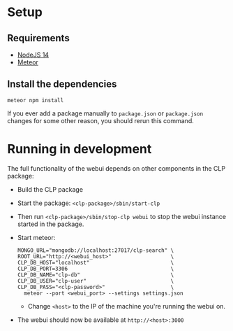 # Setup

## Requirements

* [NodeJS 14](https://nodejs.org/download/release/v14.21.3/)
* [Meteor](https://docs.meteor.com/install.html#installation)

## Install the dependencies

```shell
meteor npm install
```

If you ever add a package manually to `package.json` or `package.json` changes
for some other reason, you should rerun this command.

# Running in development

The full functionality of the webui depends on other components in the CLP
package:

* Build the CLP package
* Start the package: `<clp-package>/sbin/start-clp`
* Then run `<clp-package>/sbin/stop-clp webui` to stop the webui instance started
  in the package.
* Start meteor:

  ```shell
  MONGO_URL="mongodb://localhost:27017/clp-search" \
  ROOT_URL="http://<webui_host>"                   \
  CLP_DB_HOST="localhost"                          \
  CLP_DB_PORT=3306                                 \
  CLP_DB_NAME="clp-db"                             \
  CLP_DB_USER="clp-user"                           \
  CLP_DB_PASS="<clp-password>"                     \
    meteor --port <webui_port> --settings settings.json
  ```
  
  * Change `<host>` to the IP of the machine you're running the webui on.

* The webui should now be available at `http://<host>:3000`
